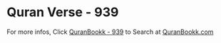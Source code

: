 # Quran Verse - 939 

For more infos, Click [QuranBookk - 939](https://www.quranbookk.com/quran/search?q=939) to Search at [QuranBookk.com](http://quranbookk.com/)